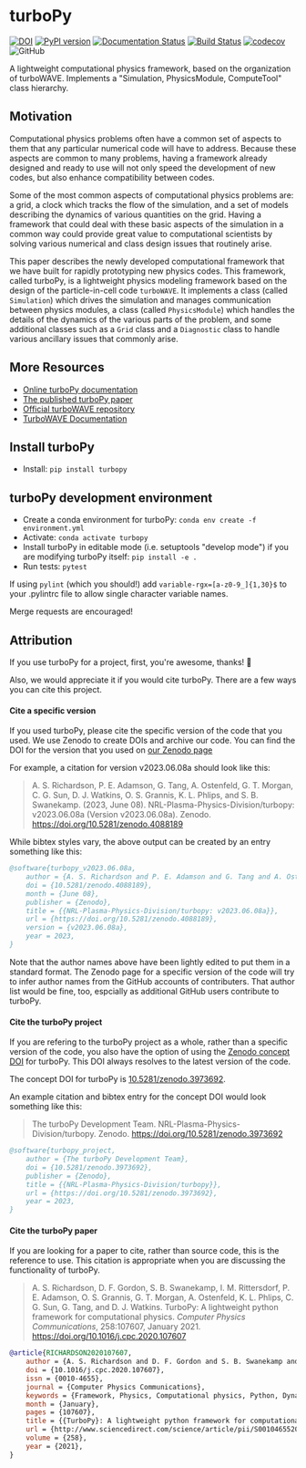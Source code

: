 turboPy
=======================
[![DOI](https://zenodo.org/badge/268071520.svg)](https://zenodo.org/badge/latestdoi/268071520)
[![PyPI version](https://badge.fury.io/py/turbopy.svg)](https://badge.fury.io/py/turbopy)
[![Documentation Status](https://readthedocs.org/projects/turbopy/badge/?version=latest)](https://turbopy.readthedocs.io/en/latest/?badge=latest)
[![Build Status](https://travis-ci.org/NRL-Plasma-Physics-Division/turbopy.svg?branch=main)](https://travis-ci.org/NRL-Plasma-Physics-Division/turbopy)
[![codecov](https://codecov.io/gh/NRL-Plasma-Physics-Division/turbopy/branch/main/graph/badge.svg)](https://codecov.io/gh/NRL-Plasma-Physics-Division/turbopy)
![GitHub](https://img.shields.io/github/license/NRL-Plasma-Physics-Division/turbopy)

A lightweight computational physics framework, based on the organization of turboWAVE. Implements a "Simulation, PhysicsModule, ComputeTool" class hierarchy.

Motivation
----------

Computational physics problems often have a common set of aspects to them that any particular numerical code will have to address. Because these aspects are common to many problems, having a framework already designed and ready to use will not only speed the development of new codes, but also enhance compatibility between codes. 

Some of the most common aspects of computational physics problems are: a grid, a clock which tracks the flow of the simulation, and a set of models describing the dynamics of various quantities on the grid. Having a framework that could deal with these basic aspects of the simulation in a common way could provide great value to computational scientists by solving various numerical and class design issues that routinely arise.

This paper describes the newly developed computational framework that we have built for rapidly prototyping new physics codes. This framework, called turboPy, is a lightweight physics modeling framework based on the design of the particle-in-cell code `turboWAVE`. It implements a class (called `Simulation`) which drives the simulation and manages communication between physics modules, a class (called `PhysicsModule`) which handles the details of the dynamics of the various parts of the problem, and some additional classes such as a `Grid` class and a `Diagnostic` class to handle various ancillary issues that commonly arise.


More Resources
--------------

-   [Online turboPy documentation](https://turbopy.readthedocs.io/en/latest)
-   [The published turboPy paper](https://doi.org/10.1016/j.cpc.2020.107607)
-   [Official turboWAVE repository](https://github.com/USNavalResearchLaboratory/turboWAVE)
-   [TurboWAVE Documentation](https://turbowave.readthedocs.io)


Install turboPy
---------------

-   Install: `pip install turbopy`


turboPy development environment
-------------------------------

-   Create a conda environment for turboPy: `conda env create -f environment.yml`
-   Activate: `conda activate turbopy`
-   Install turboPy in editable mode (i.e. setuptools "develop mode") if you are modifying turboPy itself: `pip install -e .` 
-   Run tests: `pytest`

If using `pylint` (which you should!) add `variable-rgx=[a-z0-9_]{1,30}$` to your .pylintrc file to allow single character variable names.

Merge requests are encouraged!



Attribution
-----------

If you use turboPy for a project, first, you're awesome, thanks! :tada:

Also, we would appreciate it if you would cite turboPy. There are a few ways you can cite this project. 

#### Cite a specific version

If you used turboPy, please cite the specific version of the code that you used. We use Zenodo to create DOIs and archive our code. You can find the DOI for the version that you used on [our Zenodo page](https://doi.org/10.5281/zenodo.3973692)

For example, a citation for version v2023.06.08a should look like this:

> A. S. Richardson, P. E. Adamson, G. Tang, A. Ostenfeld, G. T. Morgan, C. G. Sun, D. J. Watkins, O. S. Grannis, K. L. Phlips, and S. B. Swanekamp. (2023, June 08). NRL-Plasma-Physics-Division/turbopy: v2023.06.08a (Version v2023.06.08a). Zenodo. https://doi.org/10.5281/zenodo.4088189

While bibtex styles vary, the above output can be created by an entry something like this:

```bibtex
@software{turbopy_v2023.06.08a,
	author = {A. S. Richardson and P. E. Adamson and G. Tang and A. Ostenfeld and G. T. Morgan and C. G. Sun and D. J. Watkins and O. S. Grannis and K. L. Phlips and S. B. Swanekamp},
	doi = {10.5281/zenodo.4088189},
	month = {June 08},
	publisher = {Zenodo},
	title = {{NRL-Plasma-Physics-Division/turbopy: v2023.06.08a}},
	url = {https://doi.org/10.5281/zenodo.4088189},
	version = {v2023.06.08a},
	year = 2023,
}
```

Note that the author names above have been lightly edited to put them in a standard format. The Zenodo page for a specific version of the code will try to infer author names from the GitHub accounts of contributers. That author list would be fine, too, espcially as additional GitHub users contribute to turboPy.

#### Cite the turboPy project

If you are refering to the turboPy project as a whole, rather than a specific version of the code, you also have the option of using the [Zenodo concept DOI](http://help.zenodo.org/#versioning) for turboPy. This DOI always resolves to the latest version of the code. 

The concept DOI for turboPy is [10.5281/zenodo.3973692](https://doi.org/10.5281/zenodo.3973692).

An example citation and bibtex entry for the concept DOI would look something like this:

> The turboPy Development Team. NRL-Plasma-Physics-Division/turbopy. Zenodo. https://doi.org/10.5281/zenodo.3973692

```bibtex
@software{turbopy_project,
	author = {The turboPy Development Team},
	doi = {10.5281/zenodo.3973692},
	publisher = {Zenodo},
	title = {{NRL-Plasma-Physics-Division/turbopy}},
	url = {https://doi.org/10.5281/zenodo.3973692},
	year = 2023,
}
```

#### Cite the turboPy paper

If you are looking for a paper to cite, rather than source code, this is the reference to use. This citation is appropriate when you are discussing the functionality of turboPy.

> A. S. Richardson, D. F. Gordon, S. B. Swanekamp, I. M. Rittersdorf, P. E. Adamson, O. S. Grannis, G. T. Morgan, A. Ostenfeld, K. L. Phlips, C. G. Sun, G. Tang, and D. J. Watkins. TurboPy: A lightweight python framework for computational physics. _Computer Physics Communications_, 258:107607, January 2021. https://doi.org/10.1016/j.cpc.2020.107607

```bibtex
@article{RICHARDSON2020107607,
	author = {A. S. Richardson and D. F. Gordon and S. B. Swanekamp and I. M. Rittersdorf and P. E. Adamson and O. S. Grannis and G. T. Morgan and A. Ostenfeld and K. L. Phlips and C. G. Sun and G. Tang and D. J. Watkins},
	doi = {10.1016/j.cpc.2020.107607},
	issn = {0010-4655},
	journal = {Computer Physics Communications},
	keywords = {Framework, Physics, Computational physics, Python, Dynamic factory pattern, Resource sharing},
	month = {January},
	pages = {107607},
	title = {{TurboPy}: A lightweight python framework for computational physics},
	url = {http://www.sciencedirect.com/science/article/pii/S0010465520302897},
	volume = {258},
	year = {2021},
}
```

